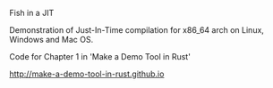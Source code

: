 Fish in a JIT

Demonstration of Just-In-Time compilation for x86_64 arch on Linux, Windows and Mac OS.

Code for Chapter 1 in 'Make a Demo Tool in Rust'

http://make-a-demo-tool-in-rust.github.io
